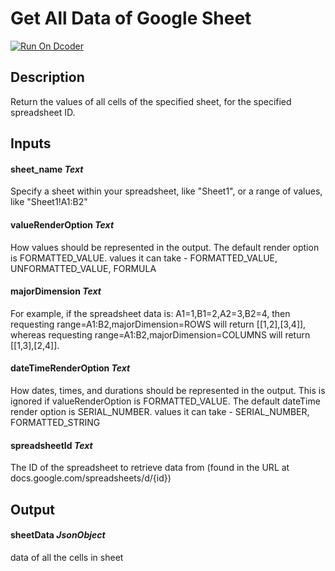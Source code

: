 # Get All Data of Google Sheet
[![Run On Dcoder](https://static-content.dcoder.tech/dcoder-assets/run-on-dcoder.svg)](https://code.dcoder.tech/feed/block/60c4426f7333f95c6c173c00)

## Description
Return the values of all cells of the specified sheet, for the specified spreadsheet ID.

## Inputs
#### **sheet_name**  *Text*
Specify a sheet within your spreadsheet, like "Sheet1", or a range of values, like "Sheet1!A1:B2"
#### **valueRenderOption**  *Text*
How values should be represented in the output. The default render option is FORMATTED_VALUE.
values it can take - FORMATTED_VALUE, UNFORMATTED_VALUE, FORMULA
#### **majorDimension**  *Text*
For example, if the spreadsheet data is: A1=1,B1=2,A2=3,B2=4, then requesting range=A1:B2,majorDimension=ROWS will return [[1,2],[3,4]], whereas requesting range=A1:B2,majorDimension=COLUMNS will return [[1,3],[2,4]].
#### **dateTimeRenderOption**  *Text*
How dates, times, and durations should be represented in the output. This is ignored if valueRenderOption is FORMATTED_VALUE. The default dateTime render option is SERIAL_NUMBER.
values it can take - SERIAL_NUMBER, FORMATTED_STRING
#### **spreadsheetId**  *Text*
The ID of the spreadsheet to retrieve data from (found in the URL at docs.google.com/spreadsheets/d/{id})

## Output
#### **sheetData**  *JsonObject*
data of all the cells in sheet

